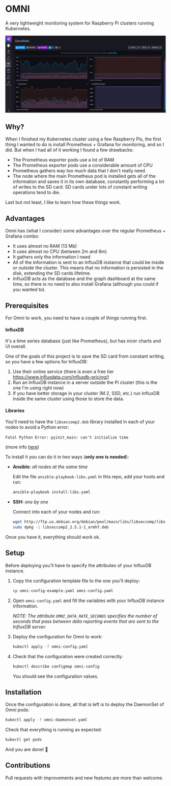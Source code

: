 # OMNI

A very lightweight monitoring system for Raspberry Pi clusters running Kubernetes.

![omni](img/omni_board.png?raw=true "InfluxDB dashboard with Omni data")

## Why?

When I finished my Kubernetes cluster using a few Raspberry Pis, the first thing I wanted to do is install Prometheus + Grafana for monitoring, and so I did. But when I had all of it working I found a few drawbacks:

- The Prometheus exporter pods use a lot of RAM
- The Prometheus exporter pods use a considerable amount of CPU
- Prometheus gathers way too much data that I don't really need.
- The node where the main Prometheus pod is installed gets all of the information and saves it in its own database, constantly performing a lot of writes to the SD card. SD cards under lots of constant writing operations tend to die.

Last but not least, I like to learn how these things work.

## Advantages

Omni has (what I consider) some advantages over the regular Prometheus + Grafana combo:

- It uses almost no RAM (13 Mb)
- It uses almost no CPU (between 2m and 6m)
- It gathers only the information I need
- All of the information is sent to an InfluxDB instance that could be inside or outside the cluster. This means that no information is persisted in the disk, extending the SD cards lifetime.
- InfluxDB acts as the database and the graph dashboard at the same time, so there is no need to also install Grafana (although you could if you wanted to).

## Prerequisites

For Omni to work, you need to have a couple of things running first.

#### InfluxDB

It's a time series database (just like Prometheus), but has nicer charts and UI overall.

One of the goals of this project is to save the SD card from constant writing, so you have a few options for InfluxDB:

1. Use their online service (there is even a free tier https://www.influxdata.com/influxdb-pricing/)
2. Run an InfluxDB instance in a server outside the Pi cluster (this is the one I'm using right now)
3. If you have better storage in your cluster (M.2, SSD, etc.) run InfluxDB inside the same cluster using those to store the data.

#### Libraries

You'll need to have the `libseccomp2.deb` library installed in each of your nodes to avoid a Python error:

`Fatal Python Error: pyinit_main: can't initialize time`

(more info [here](https://github.com/linuxserver/docker-papermerge/issues/4#issuecomment-735236388))

To install it you can do it in two ways (**only one is needed**):

- **Ansible:** *all nodes at the same time*

    Edit the file `ansible-playbook-libs.yaml` in this repo, add your hosts and run:

    ``` bash
    ansible-playbook install-libs.yaml
    ```

- **SSH:** *one by one*

    Connect into each of your nodes and run:

    ``` bash
    wget http://ftp.us.debian.org/debian/pool/main/libs/libseccomp/libseccomp2_2.5.1-1_armhf.deb
    sudo dpkg -i libseccomp2_2.5.1-1_armhf.deb
    ```

Once you have it, everything should work ok.

## Setup

Before deploying you'll have to specify the attributes of your InfluxDB instance.

1. Copy the configuration template file to the one you'll deploy:

    ``` bash
    cp omni-config-example.yaml omni-config.yaml
    ```

2. Open `omni-config.yaml` and fill the variables with your InfluxDB instance information.

    *NOTE: The attribute `OMNI_DATA_RATE_SECONDS` specifies the number of seconds that pass between data reporting events that are sent to the InfluxDB server.*

3. Deploy the configuration for Omni to work:

    ``` bash
    kubectl apply -f omni-config.yaml
    ```

4. Check that the configuration were created correctly:

    ``` bash
    kubectl describe configmap omni-config
    ```

    You should see the configuration values.

## Installation

Once the configuration is done, all that is left is to deploy the DaemonSet of Omni pods:

``` bash
kubectl apply -f omni-daemonset.yaml
```

Check that everything is running as expected:

``` bash
kubectl get pods
```

And you are done! 🎉

## Contributions

Pull requests with improvements and new features are more than welcome.
